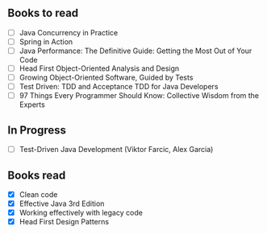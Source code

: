 ## Books to read
- [ ] Java Concurrency in Practice
- [ ] Spring in Action
- [ ] Java Performance: The Definitive Guide: Getting the Most Out of Your Code
- [ ] Head First Object-Oriented Analysis and Design
- [ ] Growing Object-Oriented Software, Guided by Tests
- [ ] Test Driven: TDD and Acceptance TDD for Java Developers 
- [ ] 97 Things Every Programmer Should Know: Collective Wisdom from the Experts

## In Progress
- [ ] Test-Driven Java Development (Viktor Farcic, Alex Garcia)

## Books read
- [x] Clean code
- [x] Effective Java 3rd Edition
- [x] Working effectively with legacy code
- [x] Head First Design Patterns
